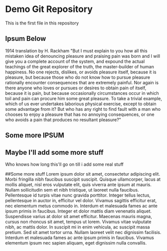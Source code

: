 # Demo Git Repository

This is the first file in this repository

## Ipsum Below

1914 translation by H. Rackham
"But I must explain to you how all this mistaken idea of denouncing pleasure and praising pain was born and I will give you a complete account of the system, and expound the actual teachings of the great explorer of the truth, the master-builder of human happiness. No one rejects, dislikes, or avoids pleasure itself, because it is pleasure, but because those who do not know how to pursue pleasure rationally encounter consequences that are extremely painful. Nor again is there anyone who loves or pursues or desires to obtain pain of itself, because it is pain, but because occasionally circumstances occur in which toil and pain can procure him some great pleasure. To take a trivial example, which of us ever undertakes laborious physical exercise, except to obtain some advantage from it? But who has any right to find fault with a man who chooses to enjoy a pleasure that has no annoying consequences, or one who avoids a pain that produces no resultant pleasure?"



## Some more IPSUM


## Maybe I'll add some more stuff
Who knows how long this'll go on till i add some real stuff

##Some more stuff
Lorem ipsum dolor sit amet, consectetur adipiscing elit. Morbi fringilla nibh faucibus suscipit suscipit. Quisque ullamcorper, lacus at mollis aliquet, nisl eros vulputate elit, quis viverra ante ipsum at mauris. Nullam sollicitudin sem et nibh tristique, ut laoreet nulla faucibus. Pellentesque id turpis vitae nunc gravida porttitor. Integer tellus lectus, pellentesque in auctor in, efficitur vel dolor. Vivamus sagittis efficitur erat, nec elementum metus commodo in. Interdum et malesuada fames ac ante ipsum primis in faucibus. Integer et dolor mattis diam venenatis aliquet. Suspendisse varius at dolor sit amet efficitur. Maecenas mauris magna, cursus non rhoncus sit amet, tempus ut lorem. Vivamus vitae vulputate nibh, ac mattis dolor. In suscipit mi in enim vehicula, ac suscipit massa pretium. Sed sit amet tortor urna. Nullam laoreet velit nec dignissim facilisis. Interdum et malesuada fames ac ante ipsum primis in faucibus. Vivamus elementum ipsum nec sapien aliquam, eget dignissim nulla convallis.
